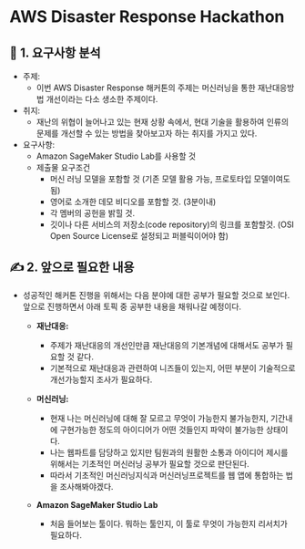 # AWS Disaster Response Hackathon 

## 🤔 1. 요구사항 분석

- 주제: 
    - 이번 AWS Disaster Response 해커톤의 주제는 머신러닝을 통한 재난대응방법 개선이라는 다소 생소한 주제이다.
- 취지: 
    - 재난의 위협이 늘어나고 있는 현재 상황 속에서, 현대 기술을 활용하여 인류의 문제를 개선할 수 있는 방법을 찾아보고자 하는 취지를 가지고 있다.
- 요구사항:
    - Amazon SageMaker Studio Lab를 사용할 것
    - 제출물 요구조건
        - 머신 러닝 모델을 포함할 것 (기존 모델 활용 가능, 프로토타입 모델이여도 됨)
        - 영어로 소개한 데모 비디오를 포함할 것.  (3분이내)
        - 각 멤버의 공헌을 밝힐 것.
        - 깃이나 다른 서비스의 저장소(code repository)의 링크를 포함할것. (OSI Open Source License로 설정되고 퍼블릭이어야 함)

## ✍️ 2. 앞으로 필요한 내용

- 성공적인 해커톤 진행을 위해서는 다음 분야에 대한 공부가 필요할 것으로 보인다. 
앞으로 진행하면서 아래 토픽 중 공부한 내용을 채워나갈 예정이다.
    
    - **재난대응:**
        - 주제가 재난대응의 개선인만큼 재난대응의 기본개념에 대해서도 공부가 필요할 것 같다.
        - 기본적으로 재난대응과 관련하여 니즈들이 있는지, 어떤 부분이 기술적으로 개선가능할지 조사가 필요하다.
        
    - **머신러닝:**
        - 현재 나는 머신러닝에 대해 잘 모르고 무엇이 가능한지 불가능한지, 기간내에 구현가능한 정도의 아이디어가 어떤 것들인지 파악이 불가능한 상태이다.
        - 나는 웹파트를 담당하고 있지만 팀원과의 원활한 소통과 아이디어 제시를 위해서는 기초적인 머신러닝 공부가 필요할 것으로 판단된다.
        - 따라서 기초적인 머신러닝지식과 머신러닝프로젝트를  웹 앱에 통합하는 법을 조사해봐야겠다.
        
    - **Amazon SageMaker Studio Lab**
        - 처음 들어보는 툴이다. 뭐하는 툴인지, 이 툴로 무엇이 가능한지 리서치가 필요하다.